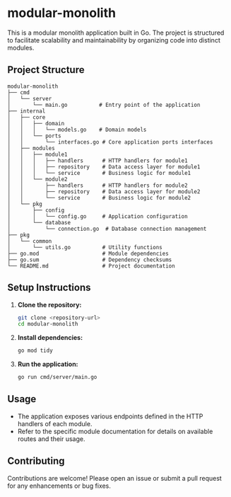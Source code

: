 # modular-monolith

This is a modular monolith application built in Go. The project is structured to facilitate scalability and maintainability by organizing code into distinct modules.

## Project Structure

```
modular-monolith
├── cmd
│   └── server
│       └── main.go          # Entry point of the application
├── internal
│   ├── core
│   │   ├── domain
│   │   │   └── models.go    # Domain models
│   │   └── ports
│   │       └── interfaces.go # Core application ports interfaces
│   ├── modules
│   │   ├── module1
│   │   │   ├── handlers      # HTTP handlers for module1
│   │   │   ├── repository    # Data access layer for module1
│   │   │   └── service       # Business logic for module1
│   │   └── module2
│   │       ├── handlers      # HTTP handlers for module2
│   │       ├── repository    # Data access layer for module2
│   │       └── service       # Business logic for module2
│   └── pkg
│       ├── config
│       │   └── config.go     # Application configuration
│       └── database
│           └── connection.go  # Database connection management
├── pkg
│   └── common
│       └── utils.go          # Utility functions
├── go.mod                    # Module dependencies
├── go.sum                    # Dependency checksums
└── README.md                 # Project documentation
```

## Setup Instructions

1. **Clone the repository:**
   ```bash
   git clone <repository-url>
   cd modular-monolith
   ```

2. **Install dependencies:**
   ```bash
   go mod tidy
   ```

3. **Run the application:**
   ```bash
   go run cmd/server/main.go
   ```

## Usage

- The application exposes various endpoints defined in the HTTP handlers of each module.
- Refer to the specific module documentation for details on available routes and their usage.

## Contributing

Contributions are welcome! Please open an issue or submit a pull request for any enhancements or bug fixes.